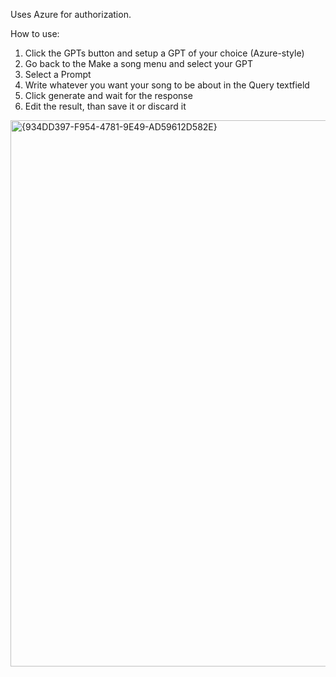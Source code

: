 Uses Azure for authorization.

How to use:

1. Click the GPTs button and setup a GPT of your choice (Azure-style)
2. Go back to the Make a song menu and select your GPT
3. Select a Prompt
4. Write whatever you want your song to be about in the Query textfield
5. Click generate and wait for the response
6. Edit the result, than save it or discard it

<img width="1920" height="874" alt="{934DD397-F954-4781-9E49-AD59612D582E}" src="https://github.com/user-attachments/assets/947ac854-47e6-4422-9f6e-d049eeb6455e" />
